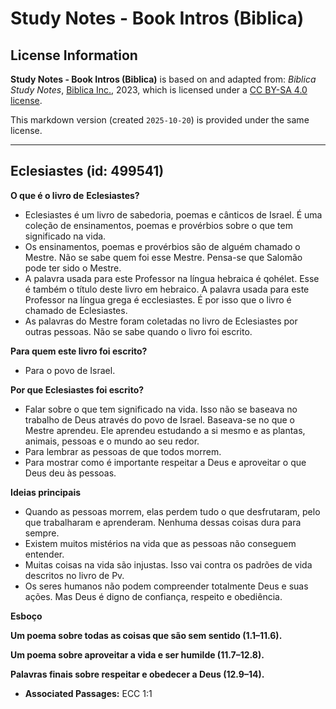 # Study Notes - Book Intros (Biblica)

## License Information

**Study Notes - Book Intros (Biblica)** is based on and adapted from: _Biblica Study Notes_, [Biblica Inc.](https://www.biblica.com/), 2023, which is licensed under a [CC BY-SA 4.0 license](https://creativecommons.org/licenses/by-sa/4.0/legalcode.en).

This markdown version (created `2025-10-20`) is provided under the same license.



--------------------------------

## Eclesiastes (id: 499541)

**O que é o livro de** **Eclesiastes?**

* Eclesiastes é um livro de sabedoria, poemas e cânticos de Israel. É uma coleção de ensinamentos, poemas e provérbios sobre o que tem significado na vida.
* Os ensinamentos, poemas e provérbios são de alguém chamado o Mestre. Não se sabe quem foi esse Mestre. Pensa\-se que Salomão pode ter sido o Mestre.
* A palavra usada para este Professor na língua hebraica é qohélet. Esse é também o título deste livro em hebraico. A palavra usada para este Professor na língua grega é ecclesiastes. É por isso que o livro é chamado de Eclesiastes.
* As palavras do Mestre foram coletadas no livro de Eclesiastes por outras pessoas. Não se sabe quando o livro foi escrito.

**Para quem este livro foi escrito?**

* Para o povo de Israel.

**Por que Eclesiastes foi escrito?**

* Falar sobre o que tem significado na vida. Isso não se baseava no trabalho de Deus através do povo de Israel. Baseava\-se no que o Mestre aprendeu. Ele aprendeu estudando a si mesmo e as plantas, animais, pessoas e o mundo ao seu redor.
* Para lembrar as pessoas de que todos morrem.
* Para mostrar como é importante respeitar a Deus e aproveitar o que Deus deu às pessoas.

**Ideias principais**

* Quando as pessoas morrem, elas perdem tudo o que desfrutaram, pelo que trabalharam e aprenderam. Nenhuma dessas coisas dura para sempre.
* Existem muitos mistérios na vida que as pessoas não conseguem entender.
* Muitas coisas na vida são injustas. Isso vai contra os padrões de vida descritos no livro de Pv.
* Os seres humanos não podem compreender totalmente Deus e suas ações. Mas Deus é digno de confiança, respeito e obediência.

**Esboço**

**Um poema sobre todas as coisas que são sem sentido (1\.1–11\.6\).**

**Um poema sobre aproveitar a vida e ser humilde (11\.7–12\.8\).**

**Palavras finais sobre respeitar e obedecer a Deus (12\.9–14\).**

* **Associated Passages:** ECC 1:1

